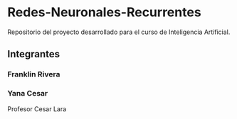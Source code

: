# Redes-Neuronales-Recurrentes
Repositorio del proyecto desarrollado para el curso de Inteligencia Artificial.

## Integrantes

### Franklin Rivera
### Yana Cesar 

Profesor Cesar Lara
